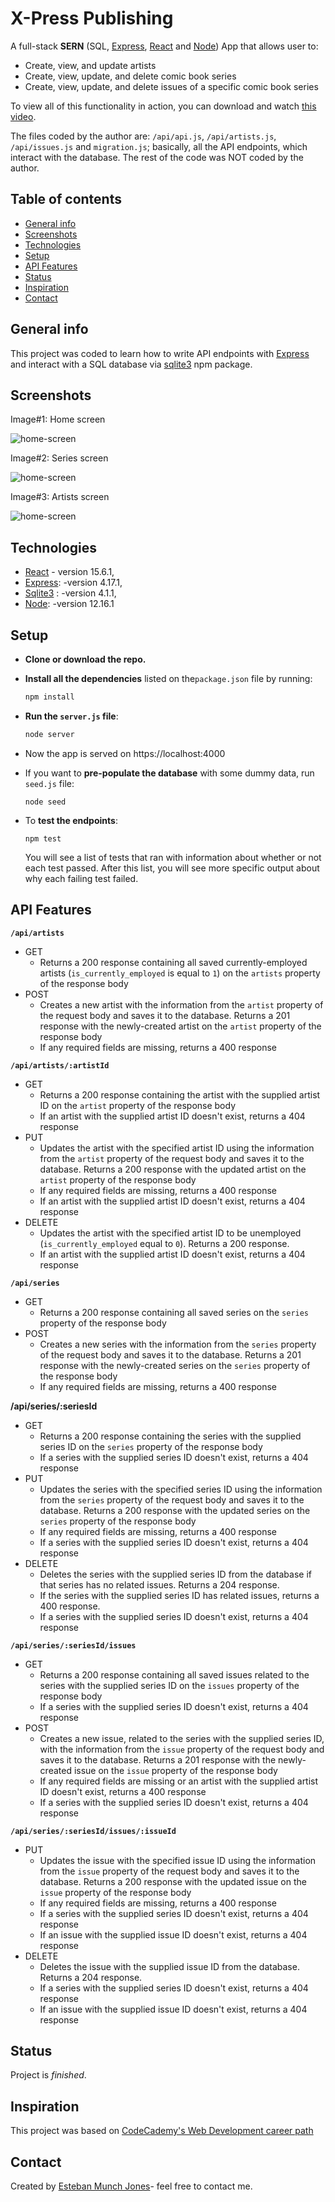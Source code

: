 # X-Press Publishing

A full-stack **SERN** (SQL, [Express](https://www.npmjs.com/package/express), [React](https://github.com/facebook/react) and [Node](https://nodejs.org/en/)) App that allows user to:
- Create, view, and update artists
- Create, view, update, and delete comic book series
- Create, view, update, and delete issues of a specific comic book series

To view all of this functionality in action, you can download and watch [this video]( https://s3.amazonaws.com/codecademy-content/programs/build-apis/solution-videos/XPressPublishing480.mov).

The files coded by the author are: `/api/api.js`, `/api/artists.js`, `/api/issues.js` and `migration.js`; basically, all the API endpoints, which interact with the database. The rest of the code was NOT coded by the author.


## Table of contents

* [General info](#general-info)
* [Screenshots](#screenshots)
* [Technologies](#technologies)
* [Setup](#setup)
* [API Features](#api-features)
* [Status](#status)
* [Inspiration](#inspiration)
* [Contact](#contact)



## General info

This project was coded to learn how to write API endpoints with [Express](https://www.npmjs.com/package/express) and interact with a SQL database via [sqlite3](https://www.npmjs.com/package/sqlite3) npm package.



## Screenshots

Image#1: Home screen

![home-screen](images/image01.png)



Image#2:  Series screen

![home-screen](images/image02.png)



Image#3: Artists screen

![home-screen](images/image03.png)



## Technologies

* [React](https://github.com/facebook/react) - version 15.6.1,
* [Express](https://www.npmjs.com/package/express): -version 4.17.1,
* [Sqlite3](https://www.npmjs.com/package/sqlite3) :  -version 4.1.1,
* [Node](https://nodejs.org/en/): -version 12.16.1



## Setup

* **Clone or download the repo.**

* **Install all the dependencies** listed on the`package.json` file by running:

  ```bash
  npm install
  ```

* **Run the `server.js` file**:

  ```bash
  node server
  ```

* Now the app is served on https://localhost:4000

* If you want to **pre-populate the database** with some dummy data, run `seed.js` file:

  ````
  node seed
  ````

* To **test the endpoints**:

  ```
  npm test
  ```

   You will see a list of tests that ran with information about whether or not each test passed. After this list, you will see more specific output about why each failing test failed.



## API Features

**`/api/artists`**

- GET
  - Returns a 200 response containing all saved currently-employed artists (`is_currently_employed` is equal to `1`) on the `artists` property of the response body
- POST
  - Creates a new artist with the information from the `artist` property of the request body and saves it to the database. Returns a 201 response with the newly-created artist on the `artist` property of the response body
  - If any required fields are missing, returns a 400 response

**`/api/artists/:artistId`**

- GET
  - Returns a 200 response containing the artist with the supplied artist ID on the `artist` property of the response body
  - If an artist with the supplied artist ID doesn't exist, returns a 404 response
- PUT
  - Updates the artist with the specified artist ID using the information from the `artist` property of the request body and saves it to the database. Returns a 200 response with the updated artist on the `artist` property of the response body
  - If any required fields are missing, returns a 400 response
  - If an artist with the supplied artist ID doesn't exist, returns a 404 response
- DELETE
  - Updates the artist with the specified artist ID to be unemployed (`is_currently_employed` equal to `0`). Returns a 200 response.
  - If an artist with the supplied artist ID doesn't exist, returns a 404 response

**`/api/series`**

- GET
  - Returns a 200 response containing all saved series on the `series` property of the response body
- POST
  - Creates a new series with the information from the `series` property of the request body and saves it to the database. Returns a 201 response with the newly-created series on the `series` property of the response body
  - If any required fields are missing, returns a 400 response

**/api/series/:seriesId**

- GET
  - Returns a 200 response containing the series with the supplied series ID on the `series` property of the response body
  - If a series with the supplied series ID doesn't exist, returns a 404 response
- PUT
  - Updates the series with the specified series ID using the information from the `series` property of the request body and saves it to the database. Returns a 200 response with the updated series on the `series` property of the response body
  - If any required fields are missing, returns a 400 response
  - If a series with the supplied series ID doesn't exist, returns a 404 response
- DELETE
  - Deletes the series with the supplied series ID from the database if that series has no related issues. Returns a 204 response.
  - If the series with the supplied series ID has related issues, returns a 400 response.
  - If a series with the supplied series ID doesn't exist, returns a 404 response

**`/api/series/:seriesId/issues`**

- GET
  - Returns a 200 response containing all saved issues related to the series with the supplied series ID on the `issues` property of the response body
  - If a series with the supplied series ID doesn't exist, returns a 404 response
- POST
  - Creates a new issue, related to the series with the supplied series ID, with the information from the `issue` property of the request body and saves it to the database. Returns a 201 response with the newly-created issue on the `issue` property of the response body
  - If any required fields are missing or an artist with the supplied artist ID doesn't exist, returns a 400 response
  - If a series with the supplied series ID doesn't exist, returns a 404 response

**`/api/series/:seriesId/issues/:issueId`**

- PUT
  - Updates the issue with the specified issue ID using the information from the `issue` property of the request body and saves it to the database. Returns a 200 response with the updated issue on the `issue` property of the response body
  - If any required fields are missing, returns a 400 response
  - If a series with the supplied series ID doesn't exist, returns a 404 response
  - If an issue with the supplied issue ID doesn't exist, returns a 404 response
- DELETE
  - Deletes the issue with the supplied issue ID from the database. Returns a 204 response.
  - If a series with the supplied series ID doesn't exist, returns a 404 response
  - If an issue with the supplied issue ID doesn't exist, returns a 404 response



## Status

Project is _finished_. 



## Inspiration

This project was based on [CodeCademy's Web Development career path](https://www.codecademy.com/learn/paths/web-development)



## Contact

Created by [Esteban Munch Jones](https://www.linkedin.com/in/estebanmunchjones/)- feel free to contact me.

